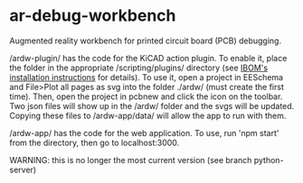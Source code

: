 # ar-debug-workbench
Augmented reality workbench for printed circuit board (PCB) debugging.

/ardw-plugin/ has the code for the KiCAD action plugin. To enable it, place the folder in the appropriate /scripting/plugins/ directory (see [IBOM's installation instructions](https://github.com/openscopeproject/InteractiveHtmlBom/wiki/Installation) for details). To use it, open a project in EESchema and File>Plot all pages as svg into the folder ./ardw/ (must create the first time). Then, open the project in pcbnew and click the icon on the toolbar. Two json files will show up in the /ardw/ folder and the svgs will be updated. Copying these files to /ardw-app/data/ will allow the app to run with them.

/ardw-app/ has the code for the web application. To use, run 'npm start' from the directory, then go to localhost:3000.

WARNING: this is no longer the most current version (see branch python-server)
